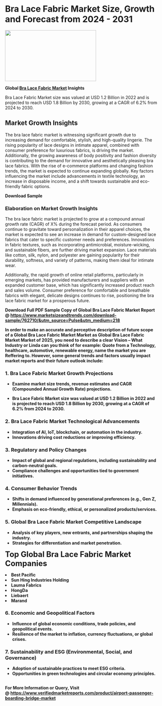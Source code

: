 <H1>Bra Lace Fabric Market Size, Growth and Forecast from 2024 - 2031</H1><img class="aligncenter size-medium wp-image-584254" src="https://thirdeyenews.in/wp-content/uploads/2024/09/Global-Market-Research-300x168.jpeg" alt="" width="300" height="168" /><p><strong>Global&nbsp;<a href="https://www.marketsizeandtrends.com/download-sample/762710/&amp;utm_source=Pulse&amp;utm_medium=218">Bra Lace Fabric Market</a> Insights</strong></p><p>Bra Lace Fabric Market size was valued at USD 1.2 Billion in 2022 and is projected to reach USD 1.8 Billion by 2030, growing at a CAGR of 6.2% from 2024 to 2030.</p><p><h2>Market Growth Insights</h2> <p>The bra lace fabric market is witnessing significant growth due to increasing demand for comfortable, stylish, and high-quality lingerie. The rising popularity of lace designs in intimate apparel, combined with consumer preference for luxurious fabrics, is driving the market. Additionally, the growing awareness of body positivity and fashion diversity is contributing to the demand for innovative and aesthetically pleasing bra lace fabrics. With the rise of e-commerce platforms and changing fashion trends, the market is expected to continue expanding globally. Key factors influencing the market include advancements in textile technology, an increase in disposable income, and a shift towards sustainable and eco-friendly fabric options.</p> <p><strong>Download Sample</strong></p> <h3>Elaboration on Market Growth Insights</h3> <p>The bra lace fabric market is projected to grow at a compound annual growth rate (CAGR) of X% during the forecast period. As consumers continue to gravitate toward personalization in their apparel choices, the market is expected to see an increase in demand for custom-designed lace fabrics that cater to specific customer needs and preferences. Innovations in fabric textures, such as incorporating antimicrobial, moisture-wicking, and sustainable fibers, are further driving market expansion. Lace materials like cotton, silk, nylon, and polyester are gaining popularity for their durability, softness, and variety of patterns, making them ideal for intimate wear.</p> <p>Additionally, the rapid growth of online retail platforms, particularly in emerging markets, has provided manufacturers and suppliers with an expanded customer base, which has significantly increased product reach and sales volume. Consumer preference for comfortable and breathable fabrics with elegant, delicate designs continues to rise, positioning the bra lace fabric market for a prosperous future.</p> <p><strong></p><p><span class=""><strong>Download Full PDF Sample Copy of Global Bra Lace Fabric Market Report</strong> @ <a href="https://www.marketsizeandtrends.com/download-sample/762710/&amp;utm_source=Pulse&amp;utm_medium=218" target="_blank">https://www.marketsizeandtrends.com/download-sample/762710/&amp;utm_source=Pulse&amp;utm_medium=218</a></span></p><p>In order to make an accurate and perceptive description of future scope of a Global&nbsp;Bra Lace Fabric Market Market as Global&nbsp;Bra Lace Fabric Market Market of 2025, you need to describe a clear Vision &ndash; What Industry or Linda can you think of for example: Quote from a Technology, healthcare, automotive, renewable energy, name the market you are Reffering to. However, some general trends and factors usually impact market reports and their future outlook include:</p><h3>1.&nbsp;<strong>Bra Lace Fabric Market Growth Projections</strong></h3><ul><li>Examine market size trends, revenue estimates and CAGR (Compounded Annual Growth Rate) projections.</li><li><p>Bra Lace Fabric Market size was valued at USD 1.2 Billion in 2022 and is projected to reach USD 1.8 Billion by 2030, growing at a CAGR of 6.2% from 2024 to 2030.</p></li></ul><h3>2.&nbsp;<strong>Bra Lace Fabric Market Technological Advancements</strong></h3><ul><li>Integration of AI, IoT, blockchain, or automation in the industry.</li><li>Innovations driving cost reductions or improving efficiency.</li></ul><h3>3.&nbsp;<strong>Regulatory and Policy Changes</strong></h3><ul><li>Impact of global and regional regulations, including sustainability and carbon-neutral goals.</li><li>Compliance challenges and opportunities tied to government initiatives.</li></ul><h3>4.&nbsp;<strong>Consumer Behavior Trends</strong></h3><ul><li>Shifts in demand influenced by generational preferences (e.g., Gen Z, Millennials).</li><li>Emphasis on eco-friendly, ethical, or personalized products/services.</li></ul><h3>5.&nbsp;<strong>Global Bra Lace Fabric Market Competitive Landscape</strong></h3><ul><li>Analysis of key players, new entrants, and partnerships shaping the industry.</li><li>Strategies for differentiation and market penetration.</li></ul><p data-pm-slice="1 1 []"><span style="color: inherit; font-family: inherit; font-size: 25px;">Top Global Bra Lace Fabric Market Companies</span></p><div class="" data-test-id=""><p><li>Best Pacific</li><li> Sun Hing Industries Holding</li><li> Lauma Fabrics</li><li> HongDa</li><li> Liebaert</li><li> Marand</li></p></div><h3>6.&nbsp;<strong>Economic and Geopolitical Factors</strong></h3><ul><li>Influence of global economic conditions, trade policies, and geopolitical events.</li><li>Resilience of the market to inflation, currency fluctuations, or global crises.</li></ul><h3>7.&nbsp;<strong>Sustainability and ESG (Environmental, Social, and Governance)</strong></h3><ul><li>Adoption of sustainable practices to meet ESG criteria.</li><li>Opportunities in green technologies and circular economy principles.</li></ul><h2><strong style="font-size: 14px;">For More Information or Query, Visit @&nbsp;</strong><a style="background-color: #ffffff; font-size: 14px;" href="https://www.marketsizeandtrends.com/report/bra-lace-fabric-market/" target="_blank">https://www.verifiedmarketreports.com/product/airport-passenger-boarding-bridge-market</a></h2>
